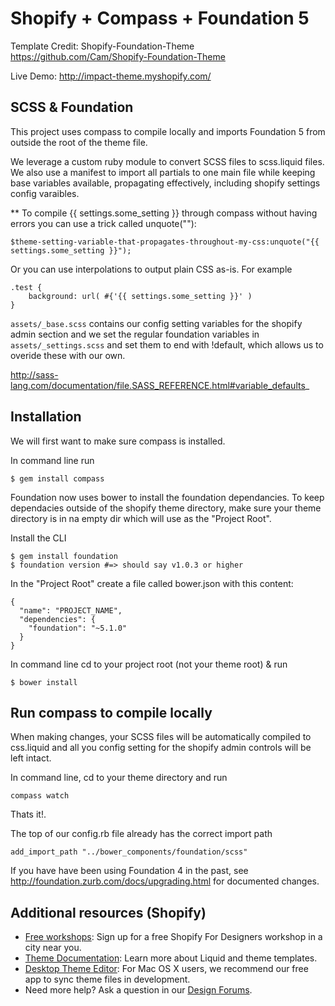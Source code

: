 Shopify + Compass + Foundation 5
============
Template Credit: Shopify-Foundation-Theme
https://github.com/Cam/Shopify-Foundation-Theme

Live Demo: http://impact-theme.myshopify.com/


SCSS & Foundation
---------------------
This project uses compass to compile locally and imports Foundation 5 from outside the root of the theme file. 

We leverage a custom ruby module to convert SCSS files to scss.liquid files. We also use a manifest to import all partials to one main file while keeping base variables available, propagating effectively, including shopify settings config varaibles.

** To compile {{ settings.some_setting }} through compass without 
having errors you can use a trick called unquote(""): 

```
$theme-setting-variable-that-propagates-throughout-my-css:unquote("{{ settings.some_setting }}");
```

Or you can use interpolations to output plain CSS as-is. For example

```
.test {
    background: url( #{'{{ settings.some_setting }}' )
}
```

`assets/_base.scss` contains our config setting variables for the shopify admin section and we set the regular foundation variables in `assets/_settings.scss`  and set them to end with !default, which allows us to overide these with our own. 


http://sass-lang.com/documentation/file.SASS_REFERENCE.html#variable_defaults_

Installation
---------------------

We will first want to make sure compass is installed.

In command line run 

```  
$ gem install compass
```

Foundation now uses bower to install the foundation dependancies. To keep dependacies outside of the shopify theme directory, make sure your theme directory is in na empty dir which will use as the "Project Root". 

Install the CLI

```
$ gem install foundation
$ foundation version #=> should say v1.0.3 or higher
```
In the "Project Root" create a file called bower.json with this content:

```
{
  "name": "PROJECT_NAME",
  "dependencies": {
    "foundation": "~5.1.0"
  }
}
```
In command line cd to your project root (not your theme root) & run 

```   
$ bower install
```

Run compass to compile locally
---------------------

When making changes, your SCSS files will be automatically compiled to css.liquid and all you config setting for the shopify admin controls will be left intact.

In command line, cd to your theme directory and run
   
``` 
compass watch
```

Thats it!. 

The top of our config.rb file already has the correct import path

```
add_import_path "../bower_components/foundation/scss"
```

If you have have been using Foundation 4 in the past, see http://foundation.zurb.com/docs/upgrading.html for documented changes.

Additional resources (Shopify)
---------------------
- <a href="http://meetup.shopify.com/">Free workshops</a>: Sign up for a free Shopify For Designers workshop in a city near you.
- <a href="http://docs.shopify.com/themes">Theme Documentation</a>: Learn more about Liquid and theme templates.
- <a href="http://apps.shopify.com/desktop-theme-editor">Desktop Theme Editor</a>: For Mac OS X users, we recommend our free app to sync theme files in development. 
- Need more help? Ask a question in our <a href="http://ecommerce.shopify.com/c/ecommerce-design"> Design Forums</a>.
